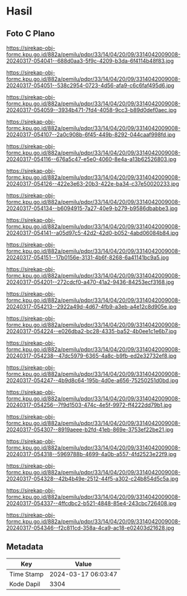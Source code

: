 # Hasil

## Foto C Plano

https://sirekap-obj-formc.kpu.go.id/882a/pemilu/pdpr/33/14/04/20/09/3314042009008-20240317-054041--688d0aa3-5f9c-4209-b3da-6f4114b48f83.jpg

https://sirekap-obj-formc.kpu.go.id/882a/pemilu/pdpr/33/14/04/20/09/3314042009008-20240317-054051--538c2954-0723-4d56-afa9-c6c6faf495d6.jpg

https://sirekap-obj-formc.kpu.go.id/882a/pemilu/pdpr/33/14/04/20/09/3314042009008-20240317-054059--3934b471-7fd4-4058-9cc3-b89d0def0aec.jpg

https://sirekap-obj-formc.kpu.go.id/882a/pemilu/pdpr/33/14/04/20/09/3314042009008-20240317-054107--2a0c908b-6f45-449b-8292-044caaf998fd.jpg

https://sirekap-obj-formc.kpu.go.id/882a/pemilu/pdpr/33/14/04/20/09/3314042009008-20240317-054116--676a5c47-e5e0-4060-8e4a-a13b62526803.jpg

https://sirekap-obj-formc.kpu.go.id/882a/pemilu/pdpr/33/14/04/20/09/3314042009008-20240317-054126--422e3e63-20b3-422e-ba34-c37e50020233.jpg

https://sirekap-obj-formc.kpu.go.id/882a/pemilu/pdpr/33/14/04/20/09/3314042009008-20240317-054134--b6094915-7a27-40e9-b279-b9586dbabbe3.jpg

https://sirekap-obj-formc.kpu.go.id/882a/pemilu/pdpr/33/14/04/20/09/3314042009008-20240317-054141--a05d97c5-42d2-42d0-b052-4abd06084b84.jpg

https://sirekap-obj-formc.kpu.go.id/882a/pemilu/pdpr/33/14/04/20/09/3314042009008-20240317-054151--17b0156e-3131-4b6f-8268-6a41141bc9a5.jpg

https://sirekap-obj-formc.kpu.go.id/882a/pemilu/pdpr/33/14/04/20/09/3314042009008-20240317-054201--272cdcf0-a470-41a2-9436-84253ecf3168.jpg

https://sirekap-obj-formc.kpu.go.id/882a/pemilu/pdpr/33/14/04/20/09/3314042009008-20240317-054213--2922a49d-4d67-4fb9-a3eb-a4e12c8d905e.jpg

https://sirekap-obj-formc.kpu.go.id/882a/pemilu/pdpr/33/14/04/20/09/3314042009008-20240317-054224--e026dba2-bc28-4335-ba52-4b0ee1c1e6b7.jpg

https://sirekap-obj-formc.kpu.go.id/882a/pemilu/pdpr/33/14/04/20/09/3314042009008-20240317-054238--47dc5979-6365-4a8c-b9fb-ed2e32732ef8.jpg

https://sirekap-obj-formc.kpu.go.id/882a/pemilu/pdpr/33/14/04/20/09/3314042009008-20240317-054247--4b9d8c64-195b-4d0e-a656-75250251d0bd.jpg

https://sirekap-obj-formc.kpu.go.id/882a/pemilu/pdpr/33/14/04/20/09/3314042009008-20240317-054256--7f9d1503-474c-4e5f-9972-ff4222dd79b1.jpg

https://sirekap-obj-formc.kpu.go.id/882a/pemilu/pdpr/33/14/04/20/09/3314042009008-20240317-054307--8919aeee-b2fd-41eb-869e-3753ef22be21.jpg

https://sirekap-obj-formc.kpu.go.id/882a/pemilu/pdpr/33/14/04/20/09/3314042009008-20240317-054318--5969788b-4699-4a0b-a557-4fd2523e22f9.jpg

https://sirekap-obj-formc.kpu.go.id/882a/pemilu/pdpr/33/14/04/20/09/3314042009008-20240317-054328--42b4b49e-2512-44f5-a302-c24b854d5c5a.jpg

https://sirekap-obj-formc.kpu.go.id/882a/pemilu/pdpr/33/14/04/20/09/3314042009008-20240317-054337--4ffcdbc2-b521-4848-85e4-243cbc726408.jpg

https://sirekap-obj-formc.kpu.go.id/882a/pemilu/pdpr/33/14/04/20/09/3314042009008-20240317-054346--f2c811cd-358a-4ca9-ac18-e02403d21628.jpg


## Metadata

| Key        | Value               |
| ---------- | ------------------- |
| Time Stamp | 2024-03-17 06:03:47 |
| Kode Dapil | 3304                |



